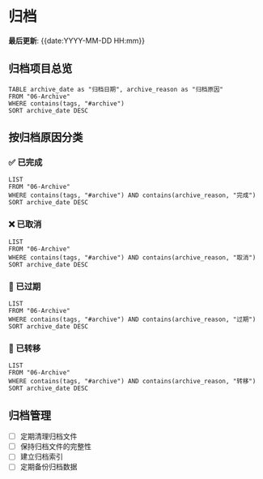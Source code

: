 # 归档

**最后更新**: {{date:YYYY-MM-DD HH:mm}}

## 归档项目总览
```dataview
TABLE archive_date as "归档日期", archive_reason as "归档原因"
FROM "06-Archive"
WHERE contains(tags, "#archive")
SORT archive_date DESC
```

## 按归档原因分类

### ✅ 已完成
```dataview
LIST
FROM "06-Archive"
WHERE contains(tags, "#archive") AND contains(archive_reason, "完成")
SORT archive_date DESC
```

### ❌ 已取消
```dataview
LIST
FROM "06-Archive"
WHERE contains(tags, "#archive") AND contains(archive_reason, "取消")
SORT archive_date DESC
```

### 📅 已过期
```dataview
LIST
FROM "06-Archive"
WHERE contains(tags, "#archive") AND contains(archive_reason, "过期")
SORT archive_date DESC
```

### 🔄 已转移
```dataview
LIST
FROM "06-Archive"
WHERE contains(tags, "#archive") AND contains(archive_reason, "转移")
SORT archive_date DESC
```

## 归档管理
- [ ] 定期清理归档文件
- [ ] 保持归档文件的完整性
- [ ] 建立归档索引
- [ ] 定期备份归档数据
